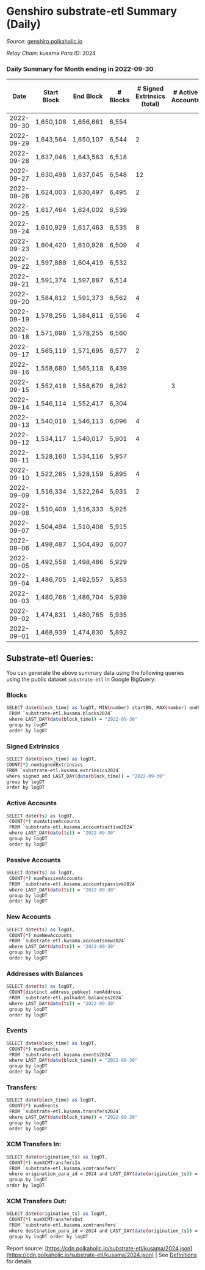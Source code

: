 # Genshiro substrate-etl Summary (Daily)

_Source_: [genshiro.polkaholic.io](https://genshiro.polkaholic.io)

*Relay Chain*: kusama
*Para ID*: 2024



### Daily Summary for Month ending in 2022-09-30


| Date | Start Block | End Block | # Blocks | # Signed Extrinsics (total) | # Active Accounts | # Passive | # New | # Addresses with Balances | # Events | # Transfers | # XCM Transfers In | # XCM Transfers Out | Issues | 
| ---- | ----------- | --------- | -------- | --------------------------- | ----------------- | --------- | ----- | ------------------------- | -------- | ----------- | ------------------ | ------------------- | ------ |
| 2022-09-30 | 1,650,108 | 1,656,661 | 6,554 |  |  |  |  | 24 | 13,124 |   | 1  |   |  |
| 2022-09-29 | 1,643,564 | 1,650,107 | 6,544 | 2 |  |  |  |  | 13,107 |   |   |   |  |
| 2022-09-28 | 1,637,046 | 1,643,563 | 6,518 |  |  |  |  |  | 13,047 |   |   |   |  |
| 2022-09-27 | 1,630,498 | 1,637,045 | 6,548 | 12 |  |  |  |  | 13,155 |   |   |   |  |
| 2022-09-26 | 1,624,003 | 1,630,497 | 6,495 | 2 |  |  |  |  | 13,014 |   | 1  |   |  |
| 2022-09-25 | 1,617,464 | 1,624,002 | 6,539 |  |  |  |  |  | 13,089 |   |   |   |  |
| 2022-09-24 | 1,610,929 | 1,617,463 | 6,535 | 8 |  |  |  |  | 13,118 |   | 1  |   |  |
| 2022-09-23 | 1,604,420 | 1,610,928 | 6,509 | 4 |  |  |  |  | 13,044 |   |   |   |  |
| 2022-09-22 | 1,597,888 | 1,604,419 | 6,532 |  |  |  |  |  | 13,080 |   | 1  |   |  |
| 2022-09-21 | 1,591,374 | 1,597,887 | 6,514 |  |  |  |  |  | 13,049 |   | 2  |   |  |
| 2022-09-20 | 1,584,812 | 1,591,373 | 6,562 | 4 |  |  |  |  | 13,166 |   | 3  |   |  |
| 2022-09-19 | 1,578,256 | 1,584,811 | 6,556 | 4 |  |  |  | 24 | 13,144 |   | 1  |   |  |
| 2022-09-18 | 1,571,696 | 1,578,255 | 6,560 |  |  |  |  | 24 | 13,136 |   | 1  |   |  |
| 2022-09-17 | 1,565,119 | 1,571,695 | 6,577 | 2 |  |  |  | 24 | 13,173 |   |   |   |  |
| 2022-09-16 | 1,558,680 | 1,565,118 | 6,439 |  |  |  |  | 24 | 12,889 |   |   |   |  |
| 2022-09-15 | 1,552,418 | 1,558,679 | 6,262 |  | 3 |  |  | 24 | 12,534 |   |   |   |  |
| 2022-09-14 | 1,546,114 | 1,552,417 | 6,304 |  |  |  |  | 24 | 12,619 |   |   |   |  |
| 2022-09-13 | 1,540,018 | 1,546,113 | 6,096 | 4 |  |  |  | 24 | 12,223 |   | 1  |   |  |
| 2022-09-12 | 1,534,117 | 1,540,017 | 5,901 | 4 |  |  |  |  | 11,828 |   |   |   |  |
| 2022-09-11 | 1,528,160 | 1,534,116 | 5,957 |  |  |  |  |  | 11,924 |   |   |   |  |
| 2022-09-10 | 1,522,265 | 1,528,159 | 5,895 | 4 |  |  |  |  | 11,815 |   |   |   |  |
| 2022-09-09 | 1,516,334 | 1,522,264 | 5,931 | 2 |  |  |  |  | 11,895 |   | 3  |   |  |
| 2022-09-08 | 1,510,409 | 1,516,333 | 5,925 |  |  |  |  | 24 | 11,860 |   |   |   |  |
| 2022-09-07 | 1,504,494 | 1,510,408 | 5,915 |  |  |  |  | 24 | 11,840 |   |   |   |  |
| 2022-09-06 | 1,498,487 | 1,504,493 | 6,007 |  |  |  |  | 24 | 12,024 |   |   |   |  |
| 2022-09-05 | 1,492,558 | 1,498,486 | 5,929 |  |  |  |  | 24 | 11,868 |   |   |   |  |
| 2022-09-04 | 1,486,705 | 1,492,557 | 5,853 |  |  |  |  | 24 | 11,721 |   | 1  |   |  |
| 2022-09-03 | 1,480,766 | 1,486,704 | 5,939 |  |  |  |  | 24 | 11,898 |   | 2  |   |  |
| 2022-09-02 | 1,474,831 | 1,480,765 | 5,935 |  |  |  |  | 24 | 11,884 |   | 1  |   |  |
| 2022-09-01 | 1,468,939 | 1,474,830 | 5,892 |  |  |  |  | 24 | 11,794 |   |   |   |  |

## Substrate-etl Queries:
You can generate the above summary data using the following queries using the public dataset `substrate-etl` in Google BigQuery:

### Blocks
```bash
SELECT date(block_time) as logDT, MIN(number) startBN, MAX(number) endBN, COUNT(*) numBlocks 
 FROM `substrate-etl.kusama.blocks2024`  
 where LAST_DAY(date(block_time)) = "2022-09-30" 
 group by logDT 
 order by logDT
```

### Signed Extrinsics
```bash
SELECT date(block_time) as logDT, 
COUNT(*) numSignedExtrinsics 
FROM `substrate-etl.kusama.extrinsics2024`  
where signed and LAST_DAY(date(block_time)) = "2022-09-30" 
group by logDT 
order by logDT
```

### Active Accounts
```bash
SELECT date(ts) as logDT, 
 COUNT(*) numActiveAccounts 
 FROM `substrate-etl.kusama.accountsactive2024` 
 where LAST_DAY(date(ts)) = "2022-09-30" 
 group by logDT 
 order by logDT
```

### Passive Accounts
```bash
SELECT date(ts) as logDT, 
 COUNT(*) numPassiveAccounts 
 FROM `substrate-etl.kusama.accountspassive2024` 
 where LAST_DAY(date(ts)) = "2022-09-30" 
 group by logDT 
 order by logDT
```

### New Accounts
```bash
SELECT date(ts) as logDT, 
 COUNT(*) numNewAccounts 
 FROM `substrate-etl.kusama.accountsnew2024` 
 where LAST_DAY(date(ts)) = "2022-09-30" 
 group by logDT
 order by logDT
```

### Addresses with Balances
```bash
SELECT date(ts) as logDT,
 COUNT(distinct address_pubkey) numAddress 
 FROM `substrate-etl.polkadot.balances2024` 
 where LAST_DAY(date(ts)) = "2022-09-30" 
 group by logDT 
 order by logDT
```

### Events
```bash
SELECT date(block_time) as logDT, 
 COUNT(*) numEvents 
 FROM `substrate-etl.kusama.events2024` 
 where LAST_DAY(date(block_time)) = "2022-09-30" 
 group by logDT 
 order by logDT
```

### Transfers:
```bash
SELECT date(block_time) as logDT, 
 COUNT(*) numEvents 
 FROM `substrate-etl.kusama.transfers2024` 
 where LAST_DAY(date(block_time)) = "2022-09-30" 
 group by logDT 
 order by logDT
```

### XCM Transfers In:
```bash
SELECT date(origination_ts) as logDT, 
 COUNT(*) numXCMTransfersIn 
 FROM `substrate-etl.kusama.xcmtransfers` 
 where origination_para_id = 2024 and LAST_DAY(date(origination_ts)) = "2022-09-30" 
 group by logDT 
order by logDT
```

### XCM Transfers Out:
```bash
SELECT date(origination_ts) as logDT, 
 COUNT(*) numXCMTransfersOut 
 FROM `substrate-etl.kusama.xcmtransfers` 
 where destination_para_id = 2024 and LAST_DAY(date(origination_ts)) = "2022-09-30" 
 group by logDT order by logDT
```


Report source: [https://cdn.polkaholic.io/substrate-etl/kusama/2024.json](https://cdn.polkaholic.io/substrate-etl/kusama/2024.json) | See [Definitions](/DEFINITIONS.md) for details
